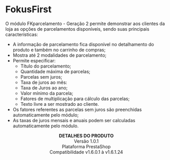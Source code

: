 # FokusFirst

O módulo FKparcelamento - Geração 2 permite demonstrar aos clientes da loja as opções de parcelamentos disponíveis, sendo suas principais características:

* A informação de parcelamento fica disponível no detalhamento do produto e também no carrinho de compras;
* Mostra até 2 modalidades de parcelamento;
* Permite especificar:
   * Título do parcelamento;
   * Quantidade máxima de parcelas;
   * Parcelas sem juros;
   * Taxa de juros ao mês:
   * Taxa de Juros ao ano;
   * Valor mínimo da parcela;
   * Fatores de multiplicação para cálculo das parcelas;
   * Texto livre a ser mostrado ao cliente.
* Os fatores referentes as parcelas sem juros são preenchidas automaticamente pelo módulo;
* As taxas de juros mensais e anuais podem ser calculadas automaticamente pelo módulo.

<p align="center">
<strong>DETALHES DO PRODUTO</strong> <br>
Versão 1.0.1 <br>
Plataforma PrestaShop <br>
Compatibilidade v1.6.0.1 à v1.6.1.24 <br>
</p>

